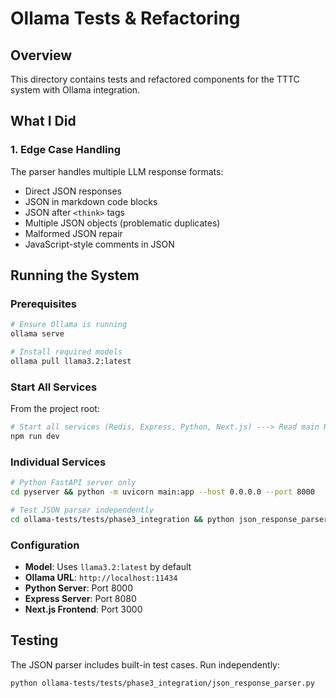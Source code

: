 # Ollama Tests & Refactoring

## Overview
This directory contains tests and refactored components for the TTTC system with Ollama integration.

## What I Did

### 1. Edge Case Handling
The parser handles multiple LLM response formats:
- Direct JSON responses
- JSON in markdown code blocks
- JSON after `<think>` tags
- Multiple JSON objects (problematic duplicates)
- Malformed JSON repair
- JavaScript-style comments in JSON

## Running the System

### Prerequisites
```bash
# Ensure Ollama is running
ollama serve

# Install required models
ollama pull llama3.2:latest
```

### Start All Services
From the project root:
```bash
# Start all services (Redis, Express, Python, Next.js) ---> Read main README
npm run dev
```

### Individual Services
```bash
# Python FastAPI server only
cd pyserver && python -m uvicorn main:app --host 0.0.0.0 --port 8000

# Test JSON parser independently
cd ollama-tests/tests/phase3_integration && python json_response_parser.py
```

### Configuration
- **Model**: Uses `llama3.2:latest` by default
- **Ollama URL**: `http://localhost:11434`
- **Python Server**: Port 8000
- **Express Server**: Port 8080
- **Next.js Frontend**: Port 3000

## Testing
The JSON parser includes built-in test cases. Run independently:
```bash
python ollama-tests/tests/phase3_integration/json_response_parser.py
```